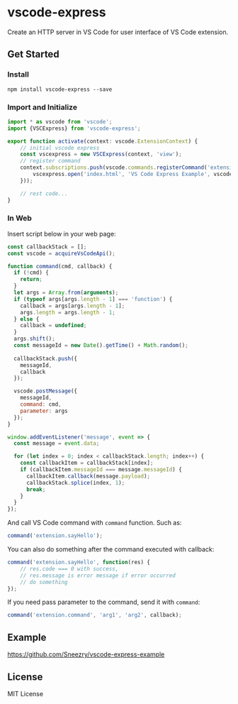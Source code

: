 # vscode-express

Create an HTTP server in VS Code for user interface of VS Code extension.

## Get Started

### Install

```
npm install vscode-express --save
```

### Import and Initialize

```typescript
import * as vscode from 'vscode';
import {VSCExpress} from 'vscode-express';

export function activate(context: vscode.ExtensionContext) {
    // initial vscode express
    const vscexpress = new VSCExpress(context, 'view');
    // register command
    context.subscriptions.push(vscode.commands.registerCommand('extension.vscexpress', () => {
        vscexpress.open('index.html', 'VS Code Express Example', vscode.ViewColumn.One);
    }));

    // rest code...
}
```

### In Web

Insert script below in your web page:

```javascript
const callbackStack = [];
const vscode = acquireVsCodeApi();

function command(cmd, callback) {
  if (!cmd) {
    return;
  }
  let args = Array.from(arguments);
  if (typeof args[args.length - 1] === 'function') {
    callback = args[args.length - 1];
    args.length = args.length - 1;
  } else {
    callback = undefined;
  }
  args.shift();
  const messageId = new Date().getTime() + Math.random();
  
  callbackStack.push({
    messageId,
    callback
  });

  vscode.postMessage({
    messageId,
    command: cmd,
    parameter: args
  });
}

window.addEventListener('message', event => {
  const message = event.data;

  for (let index = 0; index < callbackStack.length; index++) {
    const callbackItem = callbackStack[index];
    if (callbackItem.messageId === message.messageId) {
      callbackItem.callback(message.payload);
      callbackStack.splice(index, 1);
      break;
    }
  }
});
```

And call VS Code command with `command` function. Such as:

```javascript
command('extension.sayHello');
```

You can also do something after the command executed with callback:

```javascript
command('extension.sayHello', function(res) {
    // res.code === 0 with success,
    // res.message is error message if error occurred
    // do something
});
```

If you need pass parameter to the command, send it with `command`:

```javascript
command('extension.command', 'arg1', 'arg2', callback);
```

## Example

<https://github.com/Sneezry/vscode-express-example>

## License

MIT License